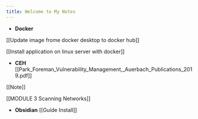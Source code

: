 ```yaml
---
title: Welcome to My Notes
---
```

- **Docker**

[[Update image frome docker desktop to docker hub]]

[[Install application on linux server with docker]]

- **CEH**
[[Park_Foreman_Vulnerability_Management,_Auerbach_Publications_2019.pdf]]

[[Note]]

[[MODULE 3 Scanning Networks]]

- **Obsidian**
[[Guide Install]]


